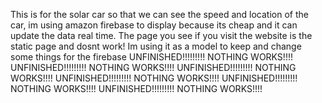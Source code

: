 This is for the solar car so that we can see the speed and location of the car, im using amazon firebase to display because its cheap and it can update the data real time. 
The page you see if you visit the website is the static page and dosnt work! Im using it as a model to keep and change some things for the firebase
                                 UNFINISHED!!!!!!!!! NOTHING WORKS!!!!
UNFINISHED!!!!!!!!! NOTHING WORKS!!!!
UNFINISHED!!!!!!!!! NOTHING WORKS!!!!
UNFINISHED!!!!!!!!! NOTHING WORKS!!!!
UNFINISHED!!!!!!!!! NOTHING WORKS!!!!
UNFINISHED!!!!!!!!! NOTHING WORKS!!!!
